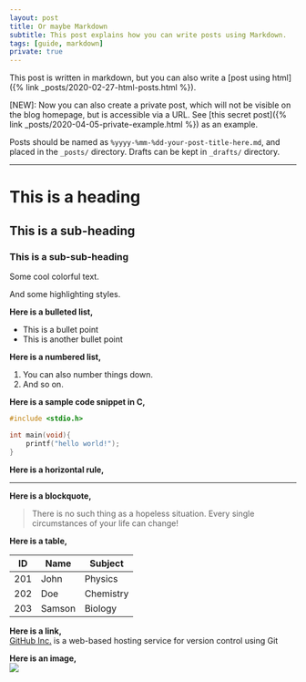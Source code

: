 ```yaml
---
layout: post
title: Or maybe Markdown
subtitle: This post explains how you can write posts using Markdown.
tags: [guide, markdown]
private: true
---
```


This post is written in markdown, but you can also write a [post using html]({% link _posts/2020-02-27-html-posts.html %}).

<span class="color-red">[NEW]:</span> Now you can also create a private post, which will not be visible on the blog homepage, but is accessible via a URL. See [this secret post]({% link _posts/2020-04-05-private-example.html %}) as an example.

Posts should be named as `%yyyy-%mm-%dd-your-post-title-here.md`, and placed in the `_posts/` directory. Drafts can be kept in `_drafts/` directory.

---

# This is a heading

## This is a sub-heading

### This is a sub-sub-heading

<span class="color-blue">Some</span>
<span class="color-green">cool</span>
<span class="color-orange">colorful</span>
<span class="color-red">text.</span><br>

<span class="highlight-blue">And</span>
<span class="highlight-green">some</span>
<span class="highlight-orange">highlighting</span>
<span class="highlight-red">styles.</span>

**Here is a bulleted list,**

- This is a bullet point
- This is another bullet point

**Here is a numbered list,**

1. You can also number things down.
2. And so on.

**Here is a sample code snippet in C,**

```C
#include <stdio.h>

int main(void){
    printf("hello world!");
}
```

**Here is a horizontal rule,**

---

**Here is a blockquote,**

> There is no such thing as a hopeless situation. Every single
> circumstances of your life can change!

**Here is a table,**

| ID  | Name   | Subject   |
| --- | ------ | --------- |
| 201 | John   | Physics   |
| 202 | Doe    | Chemistry |
| 203 | Samson | Biology   |

**Here is a link,**<br>
[GitHub Inc.](https://github.com) is a web-based hosting service
for version control using Git

**Here is an image,**<br>
![](../assets/autumn.jpg)
